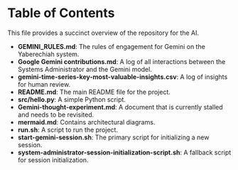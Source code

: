 # Table of Contents

This file provides a succinct overview of the repository for the AI.

- **GEMINI_RULES.md**: The rules of engagement for Gemini on the Yaberechiah system.
- **Google Gemini contributions.md**: A log of all interactions between the Systems Administrator and the Gemini model.
- **gemini-time-series-key-most-valuable-insights.csv**: A log of insights for human review.
- **README.md**: The main README file for the project.
- **src/hello.py**: A simple Python script.
- **Gemini-thought-experiment.md**: A document that is currently stalled and needs to be revisited.
- **mermaid.md**: Contains architectural diagrams.
- **run.sh**: A script to run the project.
- **start-gemini-session.sh**: The primary script for initializing a new session.
- **system-administrator-session-initialization-script.sh**: A fallback script for session initialization.
